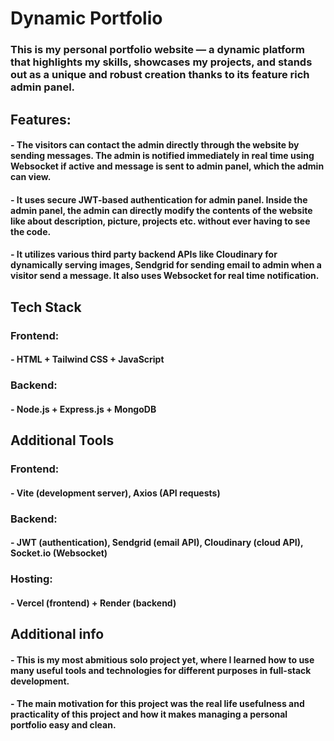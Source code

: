 # Dynamic Portfolio
### This is my personal portfolio website — a dynamic platform that highlights my skills, showcases my projects, and stands out as a unique and robust creation thanks to its feature rich admin panel.

## Features:
#### - The visitors can contact the admin directly through the website by sending messages. The admin is notified immediately in real time using Websocket if active and message is sent to admin panel, which the admin can view. 
#### - It uses secure JWT-based authentication for admin panel. Inside the admin panel, the admin can directly modify the contents of the website like about description, picture, projects etc. without ever having to see the code.
#### - It utilizes various third party backend APIs like Cloudinary for dynamically serving images, Sendgrid for sending email to admin when a visitor send a message. It also uses Websocket for real time notification.

## Tech Stack
### Frontend: 
#### - HTML + Tailwind CSS + JavaScript

### Backend:
#### - Node.js + Express.js + MongoDB

## Additional Tools
### Frontend: 
#### - Vite (development server), Axios (API requests)

### Backend:
#### - JWT (authentication), Sendgrid (email API), Cloudinary (cloud API), Socket.io (Websocket)

### Hosting:
#### - Vercel (frontend) + Render (backend)

## Additional info
#### - This is my most abmitious solo project yet, where I learned how to use many useful tools and technologies for different purposes in full-stack development. 
#### - The main motivation for this project was the real life usefulness and practicality of this project and how it makes managing a personal portfolio easy and clean.
